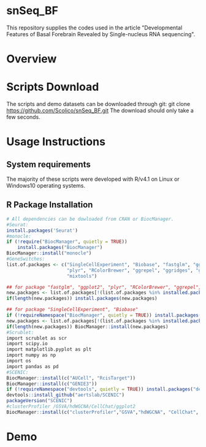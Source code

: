 # snSeq_BF
This repository supplies the codes used in the article "Developmental Features of Basal Forebrain Revealed by Single-nucleus RNA sequencing".

# Overview


# Scripts Download
The scripts and demo datasets can be downloaded through git:
git clone https://github.com/Scolico/snSeq_BF.git
The download should only take a few seconds.


# Usage Instructions



## System requirements
The majority of these scripts were developed with R/v4.1 on Linux or Windows10 operating systems. 

## R Package Installation
~~~ R
# All dependencies can be dowloaded from CRAN or BiocManager.
#Seurat: 
install.packages('Seurat')
#monocle: 
if (!require("BiocManager", quietly = TRUE))
    install.packages("BiocManager")
BiocManager::install("monocle")
#GeneSwitches:
list.of.packages <- c("SingleCellExperiment", "Biobase", "fastglm", "ggplot2", "monocle",
                      "plyr", "RColorBrewer", "ggrepel", "ggridges", "gridExtra", "devtools",
                      "mixtools")

## for package "fastglm", "ggplot2", "plyr", "RColorBrewer", "ggrepel", "ggridges", "gridExtra", "mixtools"
new.packages <- list.of.packages[!(list.of.packages %in% installed.packages()[,"Package"])]
if(length(new.packages)) install.packages(new.packages)

## for package "SingleCellExperiment", "Biobase"
if (!requireNamespace("BiocManager", quietly = TRUE)) install.packages("BiocManager")
new.packages <- list.of.packages[!(list.of.packages %in% installed.packages()[,"Package"])]
if(length(new.packages)) BiocManager::install(new.packages)
#Scrublet:
import scrublet as scr
import scipy.io
import matplotlib.pyplot as plt
import numpy as np
import os
import pandas as pd
#SCENIC:
BiocManager::install(c("AUCell", "RcisTarget"))
BiocManager::install(c("GENIE3"))
if (!requireNamespace("devtools", quietly = TRUE)) install.packages("devtools")
devtools::install_github("aertslab/SCENIC") 
packageVersion("SCENIC")
#clusterProfiler /GSVA/hdWGCNA/CellChat/ggplot2
BiocManager::install(c("clusterProfiler","GSVA","hdWGCNA", "CellChat", "ggplot2"))
~~~

# Demo
